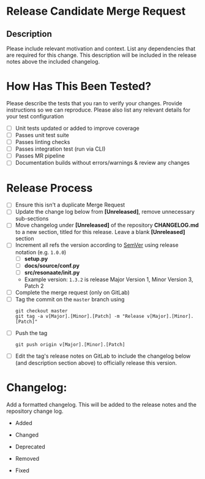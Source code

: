 # Release Candidate Merge Request

## Description

Please include relevant motivation and context. List any dependencies that are required for this change. This description will be included in the release notes above the included changelog.

# How Has This Been Tested?

Please describe the tests that you ran to verify your changes. Provide instructions so we can reproduce. Please also list any relevant details for your test configuration

- [ ] Unit tests updated or added to improve coverage
- [ ] Passes unit test suite
- [ ] Passes linting checks
- [ ] Passes integration test (run via CLI)
- [ ] Passes MR pipeline
- [ ] Documentation builds without errors/warnings & review any changes

# Release Process

- [ ] Ensure this isn't a duplicate Merge Request
- [ ] Update the change log below from __\[Unreleased\]__, remove unnecessary sub-sections
- [ ] Move changelog under __\[Unreleased\]__ of the repository **CHANGELOG.md** to a new section, titled for this release. Leave a blank __\[Unreleased\]__ section
- [ ] Increment all refs the version according to [SemVer](https://semver.org/spec/v2.0.0.html) using release notation (e.g. `1.0.0`)
  - [ ] **setup.py**
  - [ ] **docs/source/conf.py**
  - [ ] **src/resonaate/__init__.py**
  - Example version:  `1.3.2` is release Major Version 1, Minor Version 3, Patch 2
- [ ] Complete the merge request (only on GitLab)
- [ ] Tag the commit on the `master` branch using
  ```shell
  git checkout master
  git tag -a v[Major].[Minor].[Patch] -m "Release v[Major].[Minor].[Patch]"
  ```
- [ ] Push the tag
  ```shell
  git push origin v[Major].[Minor].[Patch]
  ```
- [ ] Edit the tag's release notes on GitLab to include the changelog below (and description section above) to officially release this version.

# Changelog:

Add a formatted changelog. This will be added to the release notes and the repository change log.

- Added

- Changed

- Deprecated

- Removed

- Fixed
